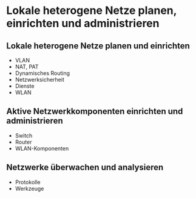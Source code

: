 # Lokale heterogene Netze planen, einrichten und administrieren

## Lokale heterogene Netze planen und einrichten
+ VLAN
+ NAT, PAT
+ Dynamisches Routing
+ Netzwerksicherheit
+ Dienste
+ WLAN

## Aktive Netzwerkkomponenten einrichten und administrieren
+ Switch
+ Router
+ WLAN-Komponenten

## Netzwerke überwachen und analysieren
+ Protokolle
+ Werkzeuge